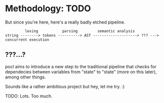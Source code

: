 # Methodology: TODO

But since you're here, here's a really badly etched pipeline.

```
         lexing           parsing         semantic analysis
string --------> tokens ----------> AST --------------------> ??? ---> concurrent execution
```

## ???...?
pocl aims to introduce a new step to the traditional pipeline that checks for
dependecies between variables from "state" to "state" (more on this later),
among other things.

Sounds like a rather ambitious project but hey, let me try. :)

TODO: Lots. Too much.
